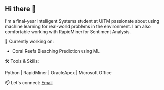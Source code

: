 ## Hi there 👋

I'm a final-year Intelligent Systems student at UiTM passionate about using machine learning for real-world problems in the environment.
I am also comfortable working with RapidMiner for Sentiment Analysis.

🔬 Currently working on:
- Coral Reefs Bleaching Prediction using ML

🛠 Tools & Skills:

Python | RapidMiner | OracleApex | Microsoft Office

📫 Let's connect: [Email](mailto:deliena.tasha1@gmail.com)

